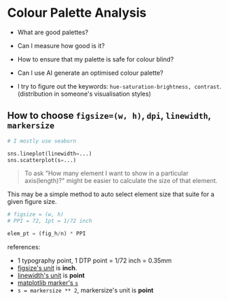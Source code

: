 # Colour Palette Analysis

- What are good palettes?
- Can I measure how good is it?
- How to ensure that my palette is safe for colour blind?
- Can I use AI generate an optimised colour palette?

- I try to figure out the keywords: `hue-saturation-brightness, contrast`. (distribution in someone's visualisation styles)

## How to choose `figsize=(w, h)`, `dpi`, `linewidth`, `markersize`

```py
# I mostly use seaborn

sns.lineplot(linewidth=...)
sns.scatterplot(s=...)
```

> To ask "How many element I want to show in a particular axis(length)?" might be easier to calculate the size of that element.

This may be a simple method to auto select element size that suite for a given figure size.

```py
# figsize = (w, h)
# PPI = 72, 1pt = 1/72 inch

elem_pt = (fig_h/n) * PPI
```

references:

- 1 typography point, 1 DTP point = 1/72 inch = 0.35mm
- [figsize's unit](https://matplotlib.org/stable/api/figure_api.html) is **inch**.
- [linewidth's unit](https://matplotlib.org/stable/api/_as_gen/matplotlib.lines.Line2D.html) is **point**
- [matplotlib marker's `s`](https://matplotlib.org/stable/api/_as_gen/matplotlib.axes.Axes.scatter.html#matplotlib.axes.Axes.scatter)
- `s = markersize ** 2`, markersize's unit is **point**
